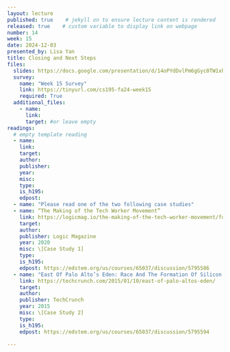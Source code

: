 ```yaml
---
layout: lecture
published: true    # jekyll on to ensure lecture content is rendered
released: true    # custom variable to display link on webpage
number: 14
week: 15
date: 2024-12-03
presented_by: Lisa Yan
title: Closing and Next Steps
files:
  slides: https://docs.google.com/presentation/d/14oPYdDvlPm6gGyc0TW1xhZb5q9na2eyu52h8bAG0AoY/edit?usp=sharing
  survey: 
    name: "Week 15 Survey"
    link: https://tinyurl.com/cs195-fa24-week15
    required: True
  additional_files:
    - name: 
      link: 
      target: #or leave empty
readings:
  # empty template reading
  - name: 
    link:
    target:
    author:
    publisher: 
    year: 
    misc: 
    type: 
    is_h195: 
    edpost:
  - name: "Please read one of the two following case studies"
  - name: “The Making of the Tech Worker Movement”
    link: https://logicmag.io/the-making-of-the-tech-worker-movement/full-text/
    target:
    author:
    publisher: Logic Magazine
    year: 2020
    misc: \[Case Study 1]
    type: 
    is_h195: 
    edpost: https://edstem.org/us/courses/65037/discussion/5795586
  - name: "East Of Palo Alto’s Eden: Race And The Formation Of Silicon Valley"
    link: https://techcrunch.com/2015/01/10/east-of-palo-altos-eden/
    target:
    author:
    publisher: TechCrunch
    year: 2015
    misc: \[Case Study 2]
    type: 
    is_h195: 
    edpost: https://edstem.org/us/courses/65037/discussion/5795594

---
```


<!-- information here -->
